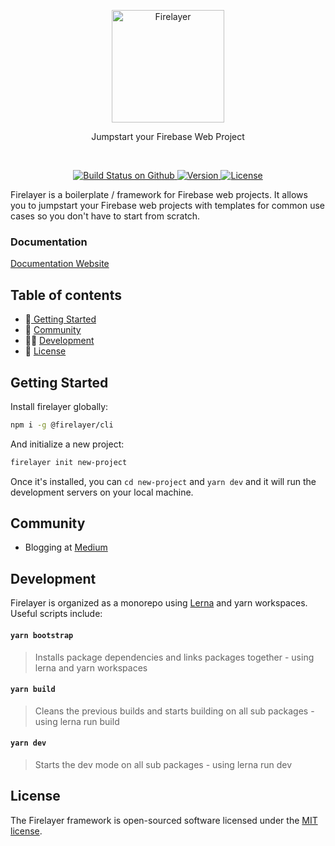 <p align="center">
  <a href="https://firelayer.io/">
    <img src="https://user-images.githubusercontent.com/3942799/78354991-d7925800-75a4-11ea-9185-c558cf601e25.png" alt="Firelayer" height="180" />
  </a>
</p>

<p align="center">Jumpstart your Firebase Web Project</p>

<br/>

<p align="center">
  <a href="https://github.com/firelayer/firelayer/actions?query=workflow%3Aci">
    <img src="https://github.com/firelayer/firelayer/workflows/ci/badge.svg?branch=master" alt="Build Status on Github" />
  </a>
  <a href="https://npmjs.org/package/@firelayer/cli">
    <img src="https://img.shields.io/npm/v/@firelayer/cli.svg" alt="Version" />
  </a>
  <a href="https://github.com/firelayer/firelayer/blob/master/LICENSE">
    <img src="https://img.shields.io/github/license/firelayer/firelayer.svg" alt="License" />
  </a>
</p>

Firelayer is a boilerplate / framework for Firebase web projects.
It allows you to jumpstart your Firebase web projects with templates for common use cases so you don't have to start from scratch.

### Documentation

[Documentation Website](https://firelayer.io)

## Table of contents

- 🚀[ Getting Started](#getting-started)
- 👥 [Community](#community)
- 👨‍💻 [Development](#development)
- :memo: [License](#license)

## Getting Started

Install firelayer globally:

```sh
npm i -g @firelayer/cli
```

And initialize a new project:
```sh
firelayer init new-project
```

Once it's installed, you can `cd new-project` and `yarn dev` and it will run the development servers on your local machine. 

## Community

- Blogging at [Medium](https://medium.com/firelayer)

## Development

Firelayer is organized as a monorepo using [Lerna](https://lerna.js.org/) and yarn workspaces. Useful scripts include:

#### `yarn bootstrap`
> Installs package dependencies and links packages together - using lerna and yarn workspaces

#### `yarn build`
> Cleans the previous builds and starts building on all sub packages - using lerna run build

#### `yarn dev`
> Starts the dev mode on all sub packages - using lerna run dev

## License

The Firelayer framework is open-sourced software licensed under the [MIT license](https://github.com/firelayer/firelayer/blob/master/LICENSE).
